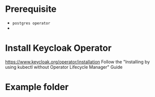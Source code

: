 # Prerequisite
- `postgres operator`
- 
# Install Keycloak Operator
https://www.keycloak.org/operator/installation
Follow the  "Installing by using kubectl without Operator Lifecycle Manager" Guide

# Example folder